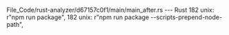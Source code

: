 File_Code/rust-analyzer/d67157c0f1/main/main_after.rs --- Rust
182         unix: r"npm run package",                                                                                                                        182         unix: r"npm run package --scripts-prepend-node-path",

